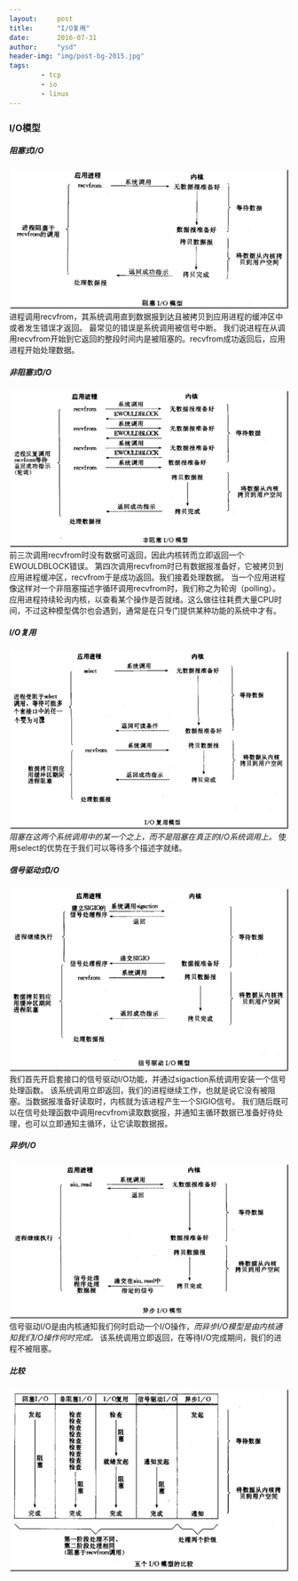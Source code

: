 ```yaml
---
layout:     post
title:      "I/O复用"
date:       2016-07-31
author:     "ysd"
header-img: "img/post-bg-2015.jpg"
tags:      
        - tcp
        - io
        - linux
---
```


### I/O模型

##### 阻塞式I/O

![](/img/in-post/2016-07-31-io/bio.png)
进程调用recvfrom，其系统调用直到数据报到达且被拷贝到应用进程的缓冲区中或者发生错误才返回。
最常见的错误是系统调用被信号中断。
我们说进程在从调用recvfrom开始到它返回的整段时间内是被阻塞的。recvfrom成功返回后，应用进程开始处理数据。

##### 非阻塞式I/O

![](/img/in-post/2016-07-31-io/nbio.png)
前三次调用recvfrom时没有数据可返回，因此内核转而立即返回一个EWOULDBLOCK错误。
第四次调用recvfrom时已有数据报准备好，它被拷贝到应用进程缓冲区，recvfrom于是成功返回。我们接着处理数据。
当一个应用进程像这样对一个非阻塞描述字循环调用recvfrom时，我们称之为轮询（polling）。
应用进程持续轮询内核，以查看某个操作是否就绪。这么做往往耗费大量CPU时间，不过这种模型偶尔也会遇到，通常是在只专门提供某种功能的系统中才有。

##### I/O复用

![](/img/in-post/2016-07-31-io/iomp.png)
_阻塞在这两个系统调用中的某一个之上，而不是阻塞在真正的I/O系统调用上。_
使用select的优势在于我们可以等待多个描述字就绪。

##### 信号驱动式I/O

![](/img/in-post/2016-07-31-io/sigio.png)
我们首先开启套接口的信号驱动I/O功能，并通过sigaction系统调用安装一个信号处理函数。
该系统调用立即返回，我们的进程继续工作，也就是说它没有被阻塞。当数据报准备好读取时，内核就为该进程产生一个SIGIO信号。
我们随后既可以在信号处理函数中调用recvfrom读取数据报，并通知主循环数据已准备好待处理，也可以立即通知主循环，让它读取数据报。

##### 异步I/O

![](/img/in-post/2016-07-31-io/aio.png)
信号驱动I/O是由内核通知我们何时启动一个I/O操作，_而异步I/O模型是由内核通知我们I/O操作何时完成。_
该系统调用立即返回，在等待I/O完成期间，我们的进程不被阻塞。

##### 比较
![](/img/in-post/2016-07-31-io/cmp.png)
